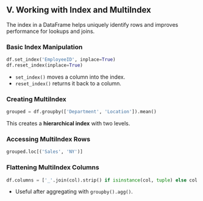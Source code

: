 ##  **V. Working with Index and MultiIndex**

The index in a DataFrame helps uniquely identify rows and improves performance for lookups and joins.

###  **Basic Index Manipulation**

```python
df.set_index('EmployeeID', inplace=True)
df.reset_index(inplace=True)
```

* `set_index()` moves a column into the index.
* `reset_index()` returns it back to a column.

###  **Creating MultiIndex**

```python
grouped = df.groupby(['Department', 'Location']).mean()
```

This creates a **hierarchical index** with two levels.

###  **Accessing MultiIndex Rows**

```python
grouped.loc[('Sales', 'NY')]
```

###  **Flattening MultiIndex Columns**

```python
df.columns = ['_'.join(col).strip() if isinstance(col, tuple) else col for col in df.columns]
```

* Useful after aggregating with `groupby().agg()`.
